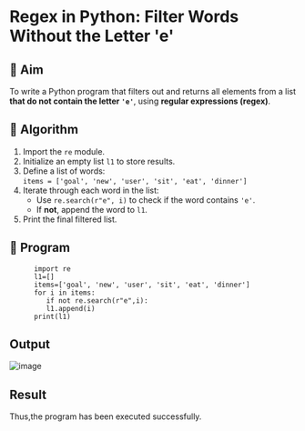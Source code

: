 # Regex in Python: Filter Words Without the Letter 'e'

## 🎯 Aim
To write a Python program that filters out and returns all elements from a list **that do not contain the letter `'e'`**, using **regular expressions (regex)**.

## 🧠 Algorithm
1. Import the `re` module.
2. Initialize an empty list `l1` to store results.
3. Define a list of words:  
   `items = ['goal', 'new', 'user', 'sit', 'eat', 'dinner']`
4. Iterate through each word in the list:
   - Use `re.search(r"e", i)` to check if the word contains `'e'`.
   - If **not**, append the word to `l1`.
5. Print the final filtered list.
## 🧾 Program
```
      import re 
      l1=[]
      items=['goal', 'new', 'user', 'sit', 'eat', 'dinner'] 
      for i in items:
         if not re.search(r"e",i):
         l1.append(i)
      print(l1)
```
## Output
![image](https://github.com/user-attachments/assets/626824d6-3660-470f-ac45-bcba6052fd64)


## Result
Thus,the program has been executed successfully.
